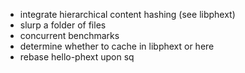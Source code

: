 * integrate hierarchical content hashing (see libphext)
* slurp a folder of files
* concurrent benchmarks
* determine whether to cache in libphext or here
* rebase hello-phext upon sq